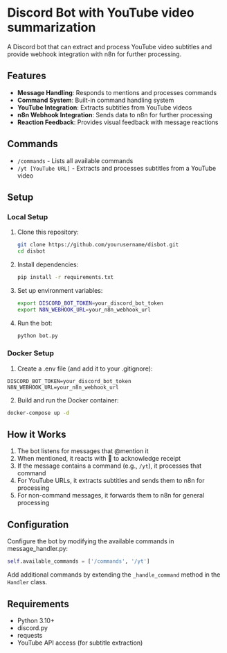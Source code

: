# Discord Bot with YouTube video summarization

A Discord bot that can extract and process YouTube video subtitles and provide webhook integration with n8n for further processing.

## Features

- **Message Handling**: Responds to mentions and processes commands
- **Command System**: Built-in command handling system
- **YouTube Integration**: Extracts subtitles from YouTube videos
- **n8n Webhook Integration**: Sends data to n8n for further processing
- **Reaction Feedback**: Provides visual feedback with message reactions

## Commands

- `/commands` - Lists all available commands
- `/yt [YouTube URL]` - Extracts and processes subtitles from a YouTube video

## Setup

### Local Setup

1. Clone this repository:
   ```bash
   git clone https://github.com/yourusername/disbot.git
   cd disbot
   ```

2. Install dependencies:
   ```bash
   pip install -r requirements.txt
   ```

3. Set up environment variables:
   ```bash
   export DISCORD_BOT_TOKEN=your_discord_bot_token
   export N8N_WEBHOOK_URL=your_n8n_webhook_url
   ```

4. Run the bot:
   ```bash
   python bot.py
   ```

### Docker Setup

1. Create a .env file (and add it to your .gitignore):
```
DISCORD_BOT_TOKEN=your_discord_bot_token
N8N_WEBHOOK_URL=your_n8n_webhook_url
```

2. Build and run the Docker container:
```bash
docker-compose up -d
```

## How it Works

1. The bot listens for messages that @mention it
2. When mentioned, it reacts with 👀 to acknowledge receipt
3. If the message contains a command (e.g., `/yt`), it processes that command
4. For YouTube URLs, it extracts subtitles and sends them to n8n for processing
5. For non-command messages, it forwards them to n8n for general processing

## Configuration

Configure the bot by modifying the available commands in message_handler.py:

```python
self.available_commands = ['/commands', '/yt']
```

Add additional commands by extending the `_handle_command` method in the `Handler` class.


## Requirements

- Python 3.10+
- discord.py
- requests
- YouTube API access (for subtitle extraction)
